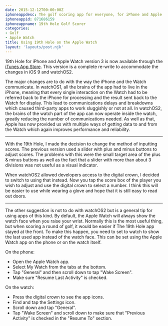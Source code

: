 ```yaml
---
date: 2015-12-12T00:00:00Z
iphoneappdesc: The golf scoring app for everyone, for iPhone and Apple Watch.
iphoneappid: 871686159
iphoneappname: 19th Hole Golf Scorer
categories:
- Golf
- Apple Watch
title: Using 19th Hole on the Apple Watch
layout: 'layouts/post.njk'
---
```


19th Hole for iPhone and Apple Watch version 3 is now available through the
[iTunes App Store][1]. This version is a complete re-write to accommodate the
changes in iOS 9 and watchOS2.

The major changes are to do with the way the iPhone and the Watch communicate.
In watchOS1, all the brains of the app had to live in the iPhone, meaning that
every single interaction on the Watch had to be referred back to the iPhone for
processing and the result sent back to the Watch for display. This lead to
communications delays and breakdowns which caused third-party apps to work
sluggishly or not at all. In watchOS2, the brains of the watch part of the app
can now operate inside the watch, greatly reducing the number of communications
needed. As well as that, Apple has now provided us with multiple ways of getting
data to and from the Watch which again improves performance and reliability.

---

With the 19th Hole, I made the decision to change the method of inputting
scores. The previous version used a slider with plus and minus buttons to adjust
scores. The problems with this were the small target area of the plus & minus
buttons as well as the fact that a slider with more than about 3 divisions was
not useful as a visual indicator.

When watchOS2 allowed developers access to the digital crown, I decided to
switch to using that instead. Now you tap the score box of the player you wish
to adjust and use the digital crown to select a number. I think this will be
easier to use while wearing a glove and hope that it is still easy to read out
doors.

---

The other suggestion is not to do with watchOS2 but is a general tip for using
apps of this kind. By default, the Apple Watch will always show the watch face
when you raise your wrist. Normally this is the most useful thing, but when
scoring a round of golf, it would be easier if The 19th Hole app stayed at the
front. To make this happen, you need to set to watch to show the last used app
instead of the watch face. This can be set using the Apple Watch app on the
phone or on the watch itself.

On the phone:

* Open the Apple Watch app.
* Select My Watch from the tabs at the bottom.
* Tap "General" and then scroll down to tap "Wake Screen".
* Make sure "Resume Last Activity" is checked.

On the watch:

* Press the digital crown to see the app icons.
* Find and tap the Settings icon.
* Scroll down and tap "General".
* Tap "Wake Screen" and scroll down to make sure that "Previous Activity" is
  checked in the "Resume To" section.

[1]: https://itunes.apple.com/us/app/the-19th-hole/id871686159?mt=8&uo=4
